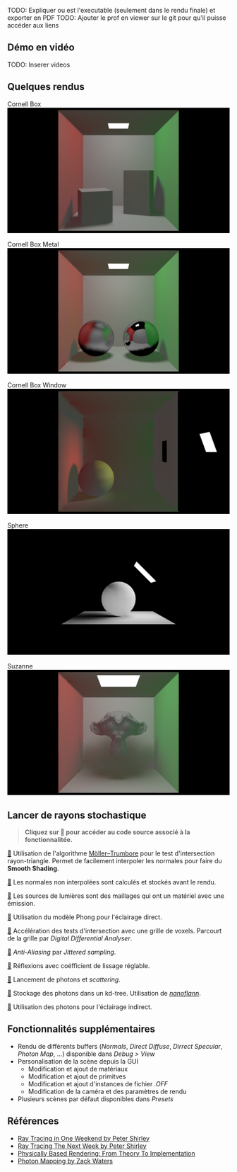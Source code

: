 TODO: Expliquer ou est l'executable (seulement dans le rendu finale) et exporter en PDF
TODO: Ajouter le prof en viewer sur le git pour qu'il puisse accéder aux liens

## Démo en vidéo

TODO: Inserer videos

## Quelques rendus

Cornell Box
![Cornell Box](results/cornell_box_1920_1080_512_12_12_25000_36271.png)

Cornell Box Metal
![Cornell Box Metal](results/cornell_box_metal_1920_1080_512_12_12_25000_13350.png)

Cornell Box Window
![Cornell Box Window](results/cornell_box_window_1920_1080_512_12_12_25000_8000.png)

Sphere
![Sphere](results/sphere_1920_1080_1024_12_12_50000_1903.png)

Suzanne
![Suzanne](results/suzanne_1920_1080_512_12_12_25000_15648.png)

## Lancer de rayons stochastique

> **Cliquez sur **:book:** pour accéder au code source associé à la fonctionnalitée.**

[:book:](https://github.com/Yt-trium/Couscous-raytracer/blob/master/src/renderer/visualobject.cpp#L131) Utilisation de l'algorithme [Möller–Trumbore](https://en.wikipedia.org/wiki/M%C3%B6ller%E2%80%93Trumbore_intersection_algorithm) pour le test d'intersection rayon-triangle. Permet de facilement interpoler les normales pour faire du **Smooth Shading**. 

[:book:](https://github.com/Yt-trium/Couscous-raytracer/blob/master/src/renderer/visualobject.cpp#L61) Les normales non interpolées sont calculés et stockés avant le rendu.

[:book:](https://github.com/Yt-trium/Couscous-raytracer/blob/master/src/renderer/visualobject.cpp#L38) Les sources de lumières sont des maillages qui ont un matériel avec une émission.

[:book:](https://github.com/Yt-trium/Couscous-raytracer/blob/master/src/renderer/render.cpp#L420) Utilisation du modèle Phong pour l'éclairage direct.

[:book:](https://github.com/Yt-trium/Couscous-raytracer/blob/master/src/renderer/gridaccelerator.cpp#L136) Accélération des tests d'intersection avec une grille de voxels. Parcourt de la grille par *Digital Differential Analyser*.

[:book:](https://github.com/Yt-trium/Couscous-raytracer/blob/master/src/renderer/samplegenerator.cpp#L23) *Anti-Aliasing* par *Jittered sampling*.

[:book:](https://github.com/Yt-trium/Couscous-raytracer/blob/master/src/renderer/render.cpp#L403) Réflexions avec coéfficient de lissage réglable.

[:book:](https://github.com/Yt-trium/Couscous-raytracer/blob/master/src/renderer/photonMapping.cpp#L127) Lancement de photons et *scattering*.

[:book:](https://github.com/Yt-trium/Couscous-raytracer/blob/master/src/renderer/photonMapping.cpp#L222) Stockage des photons dans un kd-tree. Utilisation de [*nanoflann*](https://github.com/jlblancoc/nanoflann).

[:book:](https://github.com/Yt-trium/Couscous-raytracer/blob/master/src/renderer/render.cpp#L470) Utilisation des photons pour l'éclairage indirect.

## Fonctionnalités supplémentaires

- Rendu de différents buffers (*Normals*, *Direct Diffuse*, *Dirrect Specular*, *Photon Map*, ...) disponible dans *Debug > View*
- Personalisation de la scène depuis la GUI
	- Modification et ajout de matériaux
	- Modification et ajout de primitves
	- Modification et ajout d'instances de fichier *.OFF*
	- Modification de la caméra et des paramètres de rendu
- Plusieurs scènes par défaut disponibles dans *Presets*

## Références

- [Ray Tracing in One Weekend by Peter Shirley](https://github.com/petershirley/raytracinginoneweekend)
- [Ray Tracing The Next Week by Peter Shirley](https://github.com/petershirley/raytracingthenextweek)
- [Physically Based Rendering: From Theory To Implementation](https://github.com/mmp/pbrt-v3/)
- [Photon Mapping by Zack Waters ](https://web.cs.wpi.edu/~emmanuel/courses/cs563/write_ups/zackw/photon_mapping/PhotonMapping.html)
